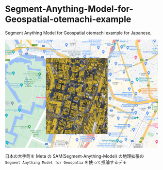 # Segment-Anything-Model-for-Geospatial-otemachi-example
Segment Anything Model for Geospatial otemachi example for Japanese.

![demo image](./img.png)

日本の大手町を Meta の SAM(Segment-Anything-Model) の地理拡張の `Segment Anything Model for Geospatia` を使って推論するデモ


